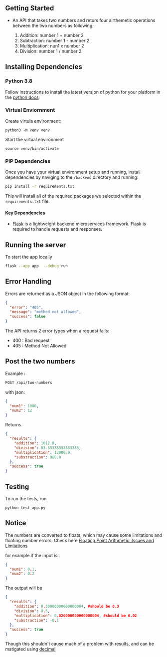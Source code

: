 ## Getting Started

- An API that takes two numbers and returs four airthemetic operations between the two numbers as following:

  1. Addition: number 1 + number 2
  2. Subtraction: number 1 - number 2
  3. Multiplication: nun1 x number 2
  4. Division: number 1 / number 2

## Installing Dependencies

### Python 3.8

Follow instructions to install the latest version of python for your platform in the [python docs](https://docs.python.org/3/using/unix.html#getting-and-installing-the-latest-version-of-python)

### Virtual Enviornment

Create virtula environment:

```bsh
python3 -m venv venv
```

Start the virtual environment

```bsh
source venv/bin/activate
```

### PIP Dependencies

Once you have your virtual environment setup and running, install dependencies by naviging to the `/backend` directory and running:

```bash
pip install -r requirements.txt
```

This will install all of the required packages we selected within the `requirements.txt` file.

#### Key Dependencies

- [Flask](http://flask.pocoo.org/) is a lightweight backend microservices framework. Flask is required to handle requests and responses.

## Running the server

To start the app locally

```bash
flask --app app  --debug run
```

## Error Handling

Errors are returned as a JSON object in the following format:

```json
{
  "error": "405",
  "message": "method not allowed",
  "success": false
}
```

The API returns 2 error types when a request fails:

- 400 : Bad request
- 405 : Method Not Allowed

## Post the two numbers

Example :

```bash
POST /api/two-numbers
```

with json:

```json
{
  "num1": 1000,
  "num2": 12
}
```

Returns

```json
{
  "results": {
    "addition": 1012.0,
    "division": 83.33333333333333,
    "multiplication": 12000.0,
    "substraction": 988.0
  },
  "success": true
}
```

## Testing

To run the tests, run

```
python test_app.py
```

## Notice

The numbers are converted to floats, which may cause some limitations and floating number errors. Check here
[Floating Point Arithmetic: Issues and Limitations](https://docs.python.org/3/tutorial/floatingpoint.html)

for example if the input is:

```json
{
  "num1": 0.1,
  "num2": 0.2
}
```

The output will be

```json
{
  "results": {
    "addition": 0.30000000000000004, #should be 0.3
    "division": 0.5,
    "multiplication": 0.020000000000000004, #should be 0.02
    "substraction": -0.1
  },
  "success": true
}
```

Though this shouldn't cause much of a problem with results, and can be matigated using [decimal](https://docs.python.org/3/library/decimal.html#module-decimal)
